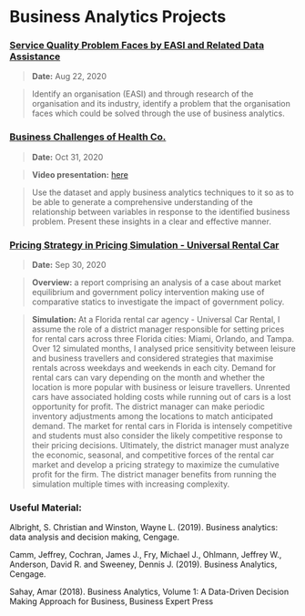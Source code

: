 # Business Analytics Projects

### [Service Quality Problem Faces by EASI and Related Data Assistance](https://github.com/wenyingw/Business-Analytics-Projects/blob/main/Service%20Quality%20Problem%20Faces%20by%20EASI%20and%20Related%20Data%20Assistance.md)

> **Date:** Aug 22, 2020

> Identify an organisation (EASI) and through research of the organisation and its industry, identify a problem that the organisation faces which could be solved through the use of business analytics.



### [Business Challenges of Health Co.](https://github.com/wenyingw/Business-Analytics-Projects/blob/main/Business%20Challenges%20of%20Health%20Co.pdf)
> **Date:** Oct 31, 2020

> **Video presentation:** [here](https://github.com/wenyingw/Business-Analytics-Projects#:~:text=Business%20Challenges%20of%20Health%20Co.mp4)

> Use the dataset and apply business analytics techniques to it so as to be able to generate
a comprehensive understanding of the relationship between variables in response to the identified
business problem. Present these insights in a clear and effective manner.

### [Pricing Strategy in Pricing Simulation - Universal Rental Car](https://github.com/wenyingw/Business-Analytics-Projects/blob/main/Pricing%20Strategy%20in%20Pricing%20Simulation%20-%20Universal%20car%20rental.pdf)

> **Date:** Sep 30, 2020

> **Overview:**
a report comprising an analysis of a case about market equilibrium and government policy intervention making use of comparative statics to investigate the impact of government policy.

> **Simulation:**
At a Florida rental car agency - Universal Car Rental, I assume the role of a district manager responsible for setting prices for rental cars across three Florida cities: Miami, Orlando, and Tampa. Over 12 simulated months, I analysed price sensitivity between leisure and business travellers and considered strategies that maximise rentals across weekdays and weekends in each city. Demand for rental cars can vary depending on the month and whether the location is more popular with business or leisure travellers. Unrented cars have associated holding costs while running out of cars is a lost opportunity for profit. The district manager can make periodic inventory adjustments among the locations to match anticipated demand. The market for rental cars in Florida is intensely competitive and students must also consider the likely competitive response to their pricing decisions. Ultimately, the district manager must analyze the economic, seasonal, and competitive forces of the rental car market and develop a pricing strategy to maximize the cumulative profit for the firm. The district manager benefits from running the simulation multiple times with increasing complexity. 


### Useful Material:
Albright, S. Christian and Winston, Wayne L. (2019). Business analytics: data analysis and decision making, Cengage.

Camm, Jeffrey, Cochran, James J., Fry, Michael J., Ohlmann, Jeffrey W., Anderson, David R. and Sweeney, Dennis J. (2019). Business Analytics, Cengage.

Sahay, Amar (2018). Business Analytics, Volume 1: A Data-Driven Decision Making Approach for Business, Business Expert Press
